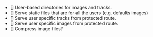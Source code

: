 - [] User-based directories for images and tracks.
- [] Serve static files that are for all the users (e.g. defaults images)
- [] Serve user specific tracks from protected route.
- [] Serve user specific images from protected route.
- [] Compress image files?
